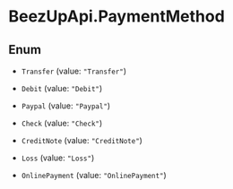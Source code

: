 # BeezUpApi.PaymentMethod

## Enum


* `Transfer` (value: `"Transfer"`)

* `Debit` (value: `"Debit"`)

* `Paypal` (value: `"Paypal"`)

* `Check` (value: `"Check"`)

* `CreditNote` (value: `"CreditNote"`)

* `Loss` (value: `"Loss"`)

* `OnlinePayment` (value: `"OnlinePayment"`)


